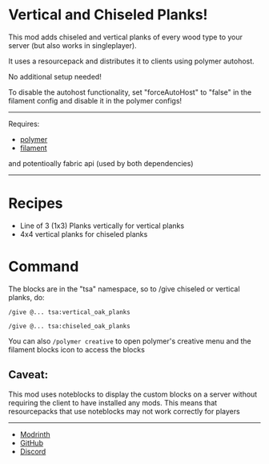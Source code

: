 # Vertical and Chiseled Planks!

This mod adds chiseled and vertical planks of every wood type to your server (but also works in singleplayer).

It uses a resourcepack and distributes it to clients using polymer autohost.

No additional setup needed!

To disable the autohost functionality, set "forceAutoHost" to "false" in the filament config and disable it in the polymer configs!

---
Requires:
- [polymer](https://modrinth.com/mod/polymer)
- [filament](https://modrinth.com/mod/filament)

and potentioally fabric api (used by both dependencies)

---

# Recipes

- Line of 3 (1x3) Planks vertically for vertical planks
- 4x4 vertical planks for chiseled planks

# Command

The blocks are in the "tsa" namespace, so to /give chiseled or vertical planks, do:

```
/give @... tsa:vertical_oak_planks

```

```
/give @... tsa:chiseled_oak_planks 
```

You can also `/polymer creative` to open polymer's creative menu and the filament blocks icon to access the blocks

## Caveat:
This mod uses noteblocks to display the custom blocks on a server without requiring the client to have installed any mods. This means that resourcepacks that use noteblocks may not work correctly for players

---

- [Modrinth](https://modrinth.com/mod/tsa-planks)
- [GitHub](https://github.com/tomalbrc/tsa-planks)
- [Discord](https://discord.gg/9X6w2kfy89)

